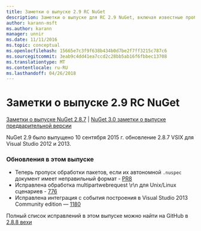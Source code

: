 ```yaml
---
title: Заметки о выпуске 2.9 RC NuGet
description: Заметки о выпуске для RC 2.9 NuGet, включая известные проблемы, исправленные ошибки, добавленные функции и DCR.
author: karann-msft
ms.author: karann
manager: unnir
ms.date: 11/11/2016
ms.topic: conceptual
ms.openlocfilehash: 15665e7c3f9f638b434b0d7be2f7ff3215c787c6
ms.sourcegitcommit: 3eab9c4dd41ea7ccd2c28bb5ab16f6fbbec13708
ms.translationtype: MT
ms.contentlocale: ru-RU
ms.lasthandoff: 04/26/2018
---
```

# <a name="nuget-29-rc-release-notes"></a>Заметки о выпуске 2.9 RC NuGet

[Заметки о выпуске NuGet 2.8.7](../release-notes/nuget-2.8.7.md) | [NuGet 3.0 заметки о выпуске предварительной версии](../release-notes/nuget-3.0-preview.md)

NuGet 2.9 было выпущено 10 сентября 2015 г. обновление 2.8.7 VSIX для Visual Studio 2012 и 2013.

### <a name="updates-in-this-release"></a>Обновления в этом выпуске

* Теперь пропуск обработки пакетов, если их автономной `.nuspec` документ имеет неправильный формат - [PR8](https://github.com/NuGet/NuGet2/pull/8)
* Исправлена обработка multipartwebrequest \r\n для Unix/Linux сценариев - [776](https://github.com/NuGet/Home/issues/776)
* Исправлена интеграция с события построения в Visual Studio 2013 Community edition — [1180](https://github.com/NuGet/Home/issues/1180)


Полный список исправлений в этом выпуске можно найти на GitHub в [2.8.8 вехи](https://github.com/NuGet/Home/issues?q=milestone%3A2.8.8+is%3Aclosed)
